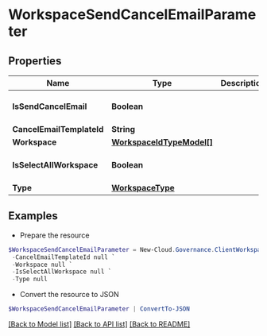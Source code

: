 # WorkspaceSendCancelEmailParameter
## Properties

Name | Type | Description | Notes
------------ | ------------- | ------------- | -------------
**IsSendCancelEmail** | **Boolean** |  | [optional] [default to $false]
**CancelEmailTemplateId** | **String** |  | [optional] 
**Workspace** | [**WorkspaceIdTypeModel[]**](WorkspaceIdTypeModel.md) |  | [optional] 
**IsSelectAllWorkspace** | **Boolean** |  | [optional] [default to $false]
**Type** | [**WorkspaceType**](WorkspaceType.md) |  | [optional] 

## Examples

- Prepare the resource
```powershell
$WorkspaceSendCancelEmailParameter = New-Cloud.Governance.ClientWorkspaceSendCancelEmailParameter  -IsSendCancelEmail null `
 -CancelEmailTemplateId null `
 -Workspace null `
 -IsSelectAllWorkspace null `
 -Type null
```

- Convert the resource to JSON
```powershell
$WorkspaceSendCancelEmailParameter | ConvertTo-JSON
```

[[Back to Model list]](../README.md#documentation-for-models) [[Back to API list]](../README.md#documentation-for-api-endpoints) [[Back to README]](../README.md)

